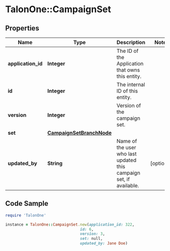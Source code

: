 # TalonOne::CampaignSet

## Properties

Name | Type | Description | Notes
------------ | ------------- | ------------- | -------------
**application_id** | **Integer** | The ID of the Application that owns this entity. | 
**id** | **Integer** | The internal ID of this entity. | 
**version** | **Integer** | Version of the campaign set. | 
**set** | [**CampaignSetBranchNode**](CampaignSetBranchNode.md) |  | 
**updated_by** | **String** | Name of the user who last updated this campaign set, if available. | [optional] 

## Code Sample

```ruby
require 'TalonOne'

instance = TalonOne::CampaignSet.new(application_id: 322,
                                 id: 6,
                                 version: 3,
                                 set: null,
                                 updated_by: Jane Doe)
```



